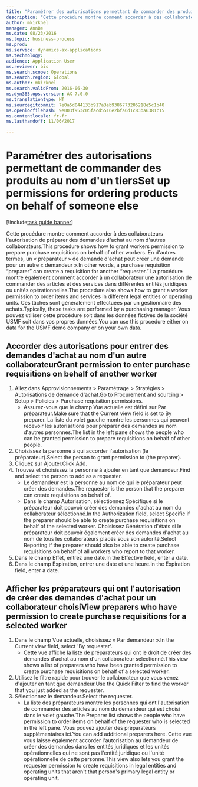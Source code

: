 ```yaml
--- 
title: "Paramétrer des autorisations permettant de commander des produits au nom d'un tiers"
description: "Cette procédure montre comment accorder à des collaborateurs l'autorisation de préparer des demandes d'achat au nom d'autres collaborateurs."
author: mkirknel
manager: AnnBe
ms.date: 08/23/2016
ms.topic: business-process
ms.prod: 
ms.service: dynamics-ax-applications
ms.technology: 
audience: Application User
ms.reviewer: bis
ms.search.scope: Operations
ms.search.region: Global
ms.author: mkirknel
ms.search.validFrom: 2016-06-30
ms.dyn365.ops.version: AX 7.0.0
ms.translationtype: HT
ms.sourcegitcommit: 7e0a5d044133b917a3eb9386773205218e5c1b40
ms.openlocfilehash: 9e003f953c05facd5516e2bfa6d1c83ba6381c15
ms.contentlocale: fr-fr
ms.lasthandoff: 11/06/2017

---
```

# <a name="set-up-permissions-for-ordering-products-on-behalf-of-someone-else"></a><span data-ttu-id="60f2c-103">Paramétrer des autorisations permettant de commander des produits au nom d'un tiers</span><span class="sxs-lookup"><span data-stu-id="60f2c-103">Set up permissions for ordering products on behalf of someone else</span></span>

[!include[task guide banner](../../includes/task-guide-banner.md)]

<span data-ttu-id="60f2c-104">Cette procédure montre comment accorder à des collaborateurs l'autorisation de préparer des demandes d'achat au nom d'autres collaborateurs.</span><span class="sxs-lookup"><span data-stu-id="60f2c-104">This procedure shows how to grant workers permission to prepare purchase requisitions on behalf of other workers.</span></span> <span data-ttu-id="60f2c-105">En d'autres termes, un « préparateur » de demande d'achat peut créer une demande pour un autre « demandeur ».</span><span class="sxs-lookup"><span data-stu-id="60f2c-105">In other words, a purchase requisition “preparer” can create a requisition for another “requester.”</span></span> <span data-ttu-id="60f2c-106">La procédure montre également comment accorder à un collaborateur une autorisation de commander des articles et des services dans différentes entités juridiques ou unités opérationnelles.</span><span class="sxs-lookup"><span data-stu-id="60f2c-106">The procedure also shows how to grant a worker permission to order items and services in different legal entities or operating units.</span></span> <span data-ttu-id="60f2c-107">Ces tâches sont généralement effectuées par un gestionnaire des achats.</span><span class="sxs-lookup"><span data-stu-id="60f2c-107">Typically, these tasks are performed by a purchasing manager.</span></span> <span data-ttu-id="60f2c-108">Vous pouvez utiliser cette procédure soit dans les données fictives de la société USMF soit dans vos propres données.</span><span class="sxs-lookup"><span data-stu-id="60f2c-108">You can use this procedure either on data for the USMF demo company or on your own data.</span></span>


## <a name="grant-permission-to-enter-purchase-requisitions-on-behalf-of-another-worker"></a><span data-ttu-id="60f2c-109">Accorder des autorisations pour entrer des demandes d'achat au nom d'un autre collaborateur</span><span class="sxs-lookup"><span data-stu-id="60f2c-109">Grant permission to enter purchase requisitions on behalf of another worker</span></span>
1. <span data-ttu-id="60f2c-110">Allez dans Approvisionnements > Paramétrage > Stratégies > Autorisations de demande d'achat.</span><span class="sxs-lookup"><span data-stu-id="60f2c-110">Go to Procurement and sourcing > Setup > Policies > Purchase requisition permissions.</span></span>
    * <span data-ttu-id="60f2c-111">Assurez-vous que le champ Vue actuelle est défini sur Par préparateur.</span><span class="sxs-lookup"><span data-stu-id="60f2c-111">Make sure that the Current view field is set to By preparer.</span></span>  <span data-ttu-id="60f2c-112">La liste du volet gauche montre les personnes qui peuvent recevoir les autorisations pour préparer des demandes au nom d'autres personnes.</span><span class="sxs-lookup"><span data-stu-id="60f2c-112">The list in the left pane shows the people who can be granted permission to prepare requisitions on behalf of other people.</span></span>  
2. <span data-ttu-id="60f2c-113">Choisissez la personne à qui accorder l'autorisation (le préparateur).</span><span class="sxs-lookup"><span data-stu-id="60f2c-113">Select the person to grant permission to (the preparer).</span></span>
3. <span data-ttu-id="60f2c-114">Cliquez sur Ajouter.</span><span class="sxs-lookup"><span data-stu-id="60f2c-114">Click Add.</span></span>
4. <span data-ttu-id="60f2c-115">Trouvez et choisissez la personne à ajouter en tant que demandeur.</span><span class="sxs-lookup"><span data-stu-id="60f2c-115">Find and select the person to add as a requester.</span></span>
    * <span data-ttu-id="60f2c-116">Le demandeur est la personne au nom de qui le préparateur peut créer des demandes.</span><span class="sxs-lookup"><span data-stu-id="60f2c-116">The requester is the person that the preparer can create requisitions on behalf of.</span></span>  
    * <span data-ttu-id="60f2c-117">Dans le champ Autorisation, sélectionnez Spécifique si le préparateur doit pouvoir créer des demandes d'achat au nom du collaborateur sélectionné.</span><span class="sxs-lookup"><span data-stu-id="60f2c-117">In the Authorization field, select Specific if the preparer should be able to create purchase requisitions on behalf of the selected worker.</span></span> <span data-ttu-id="60f2c-118">Choisissez Génération d'états si le préparateur doit pouvoir également créer des demandes d'achat au nom de tous les collaborateurs placés sous son autorité.</span><span class="sxs-lookup"><span data-stu-id="60f2c-118">Select Reporting if the preparer should also be able to create purchase requisitions on behalf of all workers who report to that worker.</span></span>  
5. <span data-ttu-id="60f2c-119">Dans le champ Effet, entrez une date.</span><span class="sxs-lookup"><span data-stu-id="60f2c-119">In the Effective field, enter a date.</span></span>
6. <span data-ttu-id="60f2c-120">Dans le champ Expiration, entrer une date et une heure.</span><span class="sxs-lookup"><span data-stu-id="60f2c-120">In the Expiration field, enter a date.</span></span>

## <a name="view-preparers-who-have-permission-to-create-purchase-requisitions-for-a-selected-worker"></a><span data-ttu-id="60f2c-121">Afficher les préparateurs qui ont l'autorisation de créer des demandes d'achat pour un collaborateur choisi</span><span class="sxs-lookup"><span data-stu-id="60f2c-121">View preparers who have permission to create purchase requisitions for a selected worker</span></span>
1. <span data-ttu-id="60f2c-122">Dans le champ Vue actuelle, choisissez « Par demandeur ».</span><span class="sxs-lookup"><span data-stu-id="60f2c-122">In the Current view field, select 'By requester'.</span></span>
    * <span data-ttu-id="60f2c-123">Cette vue affiche la liste de préparateurs qui ont le droit de créer des demandes d'achat au nom d'un collaborateur sélectionné.</span><span class="sxs-lookup"><span data-stu-id="60f2c-123">This view shows a list of preparers who have been granted permission to create purchase requisitions on behalf of a selected worker.</span></span>  
2. <span data-ttu-id="60f2c-124">Utilisez le filtre rapide pour trouver le collaborateur que vous venez d'ajouter en tant que demandeur.</span><span class="sxs-lookup"><span data-stu-id="60f2c-124">Use the Quick Filter to find the worker that you just added as the requester.</span></span>
3. <span data-ttu-id="60f2c-125">Sélectionnez le demandeur.</span><span class="sxs-lookup"><span data-stu-id="60f2c-125">Select the requester.</span></span>
    * <span data-ttu-id="60f2c-126">La liste des préparateurs montre les personnes qui ont l'autorisation de commander des articles au nom du demandeur qui est choisi dans le volet gauche.</span><span class="sxs-lookup"><span data-stu-id="60f2c-126">The Preparer list shows the people who have permission to order items on behalf of the requester who is selected in the left pane.</span></span>   <span data-ttu-id="60f2c-127">Vous pouvez ajouter des préparateurs supplémentaires ici.</span><span class="sxs-lookup"><span data-stu-id="60f2c-127">You can add additional preparers here.</span></span>   <span data-ttu-id="60f2c-128">Cette vue vous laisse également accorder l'autorisation au demandeur de créer des demandes dans les entités juridiques et les unités opérationnelles qui ne sont pas l'entité juridique ou l'unité opérationnelle de cette personne.</span><span class="sxs-lookup"><span data-stu-id="60f2c-128">This view also lets you grant the requester permission to create requisitions in legal entities and operating units that aren't that person's primary legal entity or operating unit.</span></span>  


